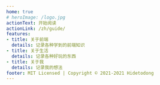 ```yaml
---
home: true
# heroImage: /logo.jpg
actionText: 开始阅读
actionLink: /zh/guide/
features:
- title: 关于前端
  details: 记录各种学到的前端知识
- title: 关于生活
  details: 记录各种好玩的东西
- title: 关于我
  details: 记录我的想法
footer: MIT Licensed | Copyright © 2021-2021 Hidetodong
---
```

